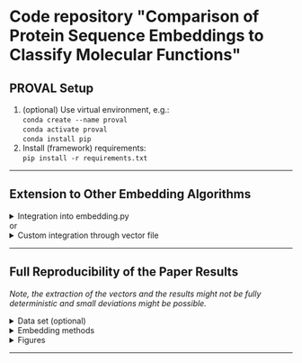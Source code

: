 # Code repository "Comparison of Protein Sequence Embeddings to Classify Molecular Functions"
## PROVAL Setup
1. (optional) Use virtual environment, e.g.:  
`conda create --name proval`  
`conda activate proval`  
`conda install pip`  
2. Install (framework) requirements:  
`pip install -r requirements.txt`
---

## Extension to Other Embedding Algorithms
<details>
  <summary>Integration into embedding.py</summary>

  1. Load pretrained model
  2. Add function to embedding_utils.py, which takes the train and test sequences as lists of Bio sequences (see read_fasta() in utils.py) and returns the vectors in a dictionary of the form id(String):vector(NumPy array)
  3. Add approach to embedding list (embeddings.py, line 17)
  4. Add embedding function call to the if/elif statements in the similar form
  5. Run embeddings.py and the respective comparison scripts
</details>
or 
<details>
  <summary>Custom integration through vector file</summary>

  1. Load the train and test sequences as lists of Bio sequences (see read_fasta() in utils.py)
  2. Use custom embedding to predict the embedding vector for each sequence in the dictionary format id(String):vector(NumPy array).
  3. Truncate the vectors to d=100 if necessary, compare embeddings.py
  4. Save as pickle '.p' file, compare embeddings.py
</details>   

---

## Full Reproducibility of the Paper Results
_Note, the extraction of the vectors and the results might not be fully deterministic and small deviations might be possible._
<details>
  <summary>Data set (optional)</summary>


  Steps to reproduce the _test.fasta_ and _train.fasta_ files in the _data_ folder:
  1. Download the full SwissProt data set (release 02/2021):  
  https://ftp.uniprot.org/pub/databases/uniprot/previous_major_releases/release-2021_02/ 
  2. Select the sequence IDs, the sequence strings and the molecular function information ('GO:xxxxxx' terms)
  3. Discard all sequences with more than one molecular function (to reduce the complexity of the experiments)
  4. Select 1000 random sequences for each of the most frequent 15 molecular functions (=15,000 sequences)
  5. Randomly split the sequences in training and test sets (70:30)
  6. Save the sequences in the _.fasta_ format, compare the _test.fasta_ and _train.fasta_ files in the _data_ folder:
     >\<Sequence ID\> \[\<GO-ID\>\]  
     \<Sequence\>  
     \<Sequence ID\> \[\<GO-ID\>\]  
     \<Sequence\>  
     ...
    
</details>

<details>
  <summary>Embedding methods</summary>
  
  

  1. Install full requirements  
  `pip install -r requirements_full.txt`  
  2. Clone and setup the Smith-Waterman alignment script  
  `git clone https://github.com/mengyao/Complete-Striped-Smith-Waterman-Library.git`  
  `cd Complete-Striped-Smith-Waterman-Library/src`  
  `make`
  3. Run embeddings.py to obtain the vectors  
</details>

<details>
  <summary>Figures</summary>

   * Run dataset_metrics.py for optional data set plots
   * Run semantics.py for the classification results (Table 3)
   * Run visualization.py for the visualization results (Figure 7)
   * Run eigenspectrum_plot.py for the information theory results (Figure 8)
</details>
  
---  
  
  
